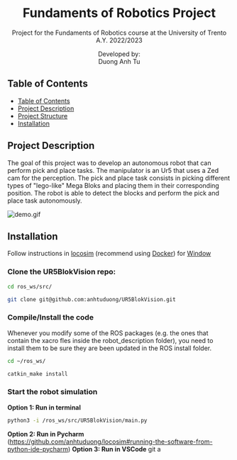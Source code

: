 <p align='center'>
    <h1 align="center">Fundaments of Robotics Project</h1>
    <p align="center">
    Project for the Fundaments of Robotics course at the University of Trento A.Y. 2022/2023
    </p>
    <p align='center'>
    Developed by:<br>
    Duong Anh Tu <br>
    </p>   
</p>

## Table of Contents

- [Table of Contents](#table-of-contents)
- [Project Description](#project-description)
- [Project Structure](#project-structure)
- [Installation](#installation)


## Project Description
The goal of this project was to develop an autonomous robot that can perform pick and place tasks. The manipulator is an Ur5 that uses a Zed cam for the perception. The pick and place task consists in picking different types of "lego-like" Mega Bloks and placing them in their corresponding position. The robot is able to detect the blocks and perform the pick and place task autonomously.

![demo.gif](logs/demo.gif)

  
## Installation
Follow instructions in [locosim](https://github.com/anhtuduong/locosim) (recommend using [Docker](https://github.com/anhtuduong/locosim#usage-with-docker)) for [Window](https://github.com/mfocchi/lab-docker/blob/master/install_docker_windows.md)

### Clone the UR5BlokVision repo:
```bash
cd ros_ws/src/
```
```bash
git clone git@github.com:anhtuduong/UR5BlokVision.git
```

### Compile/Install the code
Whenever you modify some of the ROS packages (e.g. the ones that contain the xacro fles inside the robot_description folder), you need to install them to be sure they are been updated in the ROS install folder.
```bash
cd ~/ros_ws/
```
```bash
catkin_make install
```

### Start the robot simulation
**Option 1: Run in terminal**
```bash
python3 -i /ros_ws/src/UR5BlokVision/main.py
```
**Option 2: Run in Pycharm**
(https://github.com/anhtuduong/locosim#running-the-software-from-python-ide-pycharm)
**Option 3: Run in VSCode**
git a

